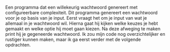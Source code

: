 Een programma dat een willekeurig wachtwoord genereert met configureerbare complexiteit.
Dit programma genereert een wachtwoord voor je op basis van je input. Eerst vraagt het om je input van wat je allemaal in je wachtwoord wil. Hierna gaat hij kijken welke keuzes je hebt gemaakt en welke optie hij moet gaan kiezen. Na deze afweging te maken print hij je gegeneerde wachtwoord. Ik zou mijn code nog overzichtelijker en rustiger kunnen maken, maar ik ga eerst verder met de volgende opdrachten.
